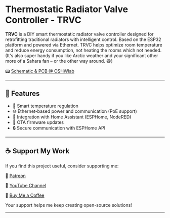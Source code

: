 # Thermostatic Radiator Valve Controller - TRVC


**TRVC** is a DIY smart thermostatic radiator valve controller designed for retrofitting traditional radiators with intelligent control. Based on the ESP32 platform and powered via Ethernet.
TRVC helps optimize room temperature and reduce energy consumption, not heating the rooms which not needed.
(It's also super handy if you like Arctic weather and your significant other more of a Sahara fan – or the other way around. 😄)


📟 [Schematic & PCB @ OSHWlab](https://oshwlab.com/fazy/trv-controller)

---

## 🚀 Features

- 🧠 Smart temperature regulation
- 🌐 Ethernet-based power and communication (PoE support)
- 📱 Integration with Home Assistant (ESPHome, NodeRED)
- 💾 OTA firmware updates
- 🔒 Secure communication with ESPHome API

---



## ☕ Support My Work

If you find this project useful, consider supporting me:

💖 [Patreon](https://www.patreon.com/c/DemoEffect)

🎥 [YouTube Channel](https://www.youtube.com/@DemoEffect)

🧃 [Buy Me a Coffee](https://buymeacoffee.com/demoeffect)

Your support helps me keep creating open-source solutions!

---
